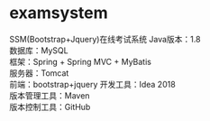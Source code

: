 # examsystem
SSM(Bootstrap+Jquery)在线考试系统
Java版本：1.8   
数据库：MySQL  
框架：Spring + Spring MVC + MyBatis  
服务器：Tomcat  
前端：bootstrap+jquery
开发工具：Idea 2018  
版本管理工具：Maven  
版本控制工具：GitHub  

